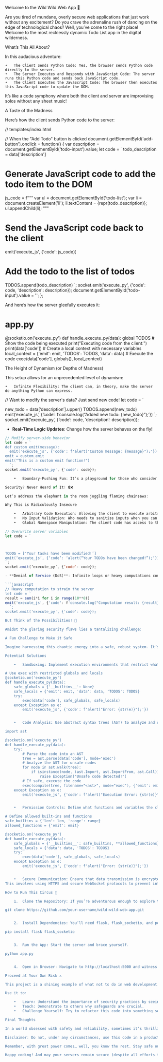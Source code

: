 Welcome to the Wild Wild Web App 🚀

Are you tired of mundane, overly secure web applications that just work without any excitement? Do you crave the adrenaline rush of dancing on the edge of technological chaos? Well, you’ve come to the right place! Welcome to the most recklessly dynamic Todo List app in the digital wilderness.

What’s This All About?

In this audacious adventure:

	•	The Client Sends Python Code: Yes, the browser sends Python code directly to the server.
	•	The Server Executes and Responds with JavaScript Code: The server runs this Python code and sends back JavaScript code.
	•	The Client Executes the JavaScript Code: The browser then executes this JavaScript code to update the DOM.

It’s like a code symphony where both the client and server are improvising solos without any sheet music!

A Taste of the Madness

Here’s how the client sends Python code to the server:

// templates/index.html

// When the "Add Todo" button is clicked
document.getElementById('add-button').onclick = function() {
    var description = document.getElementById('todo-input').value;
    let code = `
todo_description = data['description']
# Generate JavaScript code to add the todo item to the DOM
js_code = f"""
var ul = document.getElementById('todo-list');
var li = document.createElement('li');
li.textContent = {repr(todo_description)};
ul.appendChild(li);
"""
# Send the JavaScript code back to the client
emit('execute_js', {'code': js_code})
# Add the todo to the list of todos
TODOS.append(todo_description)
    `;
    socket.emit('execute_py', {'code': code, 'description': description});
    document.getElementById('todo-input').value = '';
};

And here’s how the server gleefully executes it:

# app.py

@socketio.on('execute_py')
def handle_execute_py(data):
    global TODOS
    # Show the code being executed
    print("Executing code from the client:")
    print(data['code'])
    # Create a local context with necessary variables
    local_context = {'emit': emit, 'TODOS': TODOS, 'data': data}
    # Execute the code
    exec(data['code'], globals(), local_context)

The Height of Dynamism (or Depths of Madness)

This setup allows for an unprecedented level of dynamism:

	•	Infinite Flexibility: The client can, in theory, make the server do anything Python can express.

// Want to modify the server's data? Just send new code!
let code = `



new_todo = data[‘description’].upper()
TODOS.append(new_todo)
emit(‘execute_js’, {‘code’: f’console.log(“Added new todo: {new_todo}”);’})
`;
socket.emit(‘execute_py’, {‘code’: code, ‘description’: description});

- **Real-Time Logic Updates**: Change how the server behaves on the fly!

```javascript
// Modify server-side behavior
let code = `
def custom_emit(message):
  emit('execute_js', {'code': f'alert("Custom message: {message}");'})
emit = custom_emit
emit("This is a custom emit function!")
  `;
socket.emit('execute_py', {'code': code});

	•	Boundary-Pushing Fun: It’s a playground for those who consider “best practices” to be mere suggestions.

Security? Never Heard of It! 🔒❌

Let’s address the elephant in the room juggling flaming chainsaws:

Why This is Ridiculously Insecure

	•	Arbitrary Code Execution: Allowing the client to execute arbitrary Python code on the server is like giving the keys to your house to a stranger who claims to be a locksmith.
	•	No Input Validation: Who needs to sanitize inputs when you can live dangerously?
	•	Global Namespace Manipulation: The client code has access to the server’s global variables.

// Overwrite server variables
let code = `



TODOS = [‘Your tasks have been modified!’]
emit(‘execute_js’, {‘code’: ‘alert(“Your TODOs have been changed!”);’})
`;
socket.emit(‘execute_py’, {‘code’: code});

- **Denial of Service (DoS)**: Infinite loops or heavy computations could strain server resources.

```javascript
// Heavy computation to strain the server
let code = `
result = sum(i*i for i in range(10**8))
emit('execute_js', {'code': f'console.log("Computation result: {result}");'})
  `;
socket.emit('execute_py', {'code': code});

But Think of the Possibilities! 🌈

Amidst the glaring security flaws lies a tantalizing challenge:

A Fun Challenge to Make it Safe

Imagine harnessing this chaotic energy into a safe, robust system. It’s like taming a dragon—not easy, but undeniably cool.

Potential Solutions

	•	Sandboxing: Implement execution environments that restrict what the client code can do.

# Use exec with restricted globals and locals
@socketio.on('execute_py')
def handle_execute_py(data):
    safe_globals = {'__builtins__': None}
    safe_locals = {'emit': emit, 'data': data, 'TODOS': TODOS}
    try:
        exec(data['code'], safe_globals, safe_locals)
    except Exception as e:
        emit('execute_js', {'code': f'alert("Error: {str(e)}");'})


	•	Code Analysis: Use abstract syntax trees (AST) to analyze and sanitize the incoming code before execution.

import ast

@socketio.on('execute_py')
def handle_execute_py(data):
    try:
        # Parse the code into an AST
        tree = ast.parse(data['code'], mode='exec')
        # Analyze the AST for unsafe nodes
        for node in ast.walk(tree):
            if isinstance(node, (ast.Import, ast.ImportFrom, ast.Call)):
                raise Exception("Unsafe code detected!")
        # If safe, execute the code
        exec(compile(tree, filename="<ast>", mode="exec"), {'emit': emit, 'TODOS': TODOS, 'data': data}, {})
    except Exception as e:
        emit('execute_js', {'code': f'alert("Execution Error: {str(e)}");'})


	•	Permission Controls: Define what functions and variables the client code has access to.

# Define allowed built-ins and functions
safe_builtins = {'len': len, 'range': range}
allowed_functions = {'emit': emit}

@socketio.on('execute_py')
def handle_execute_py(data):
    safe_globals = {'__builtins__': safe_builtins, **allowed_functions}
    safe_locals = {'data': data, 'TODOS': TODOS}
    try:
        exec(data['code'], safe_globals, safe_locals)
    except Exception as e:
        emit('execute_js', {'code': f'alert("Error: {str(e)}");'})


	•	Secure Communication: Ensure that data transmission is encrypted and authenticated.
This involves using HTTPS and secure WebSocket protocols to prevent interception or tampering.

How to Run This Circus 🎪

	1.	Clone the Repository: If you’re adventurous enough to explore this uncharted territory.

git clone https://github.com/your-username/wild-wild-web-app.git


	2.	Install Dependencies: You’ll need flask, flask_socketio, and perhaps a fire extinguisher.

pip install flask flask_socketio


	3.	Run the App: Start the server and brace yourself.

python app.py


	4.	Open in Browser: Navigate to http://localhost:5000 and witness the unpredictable.

Proceed at Your Own Risk ⚠️

This project is a shining example of what not to do in web development. It’s an educational exploration into the extremes of dynamism and insecurity.

Use it to:

	•	Learn: Understand the importance of security practices by seeing them utterly ignored.
	•	Teach: Demonstrate to others why safeguards are crucial.
	•	Challenge Yourself: Try to refactor this code into something secure and robust.

Final Thoughts

In a world obsessed with safety and reliability, sometimes it’s thrilling to peek over the edge of the abyss—even if just to appreciate the stable ground we’re standing on.

Disclaimer: Do not, under any circumstances, use this code in a production environment unless your goal is to provide free server access to the entire internet.

Remember, with great power comes… well, you know the rest. Stay safe out there!

Happy coding! And may your servers remain secure (despite all efforts to the contrary).